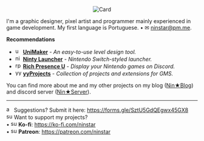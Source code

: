 <p align="center"><img alt="Card" src="https://i.imgur.com/SaTlfU1.png"></p>

I'm a graphic designer, pixel artist and programmer mainly experienced in game development.  My first language is Portuguese. • ✉ [ninstar@pm.me](mailto:ninstar@pm.me).

**Recommendations**
- <img alt="uni" src="https://cdn.discordapp.com/emojis/688924805180948483.png" width="16"> **[UniMaker](https://github.com/ninstar/UniMaker)** - *An easy-to-use level design tool.*
- <img alt="nin" src="https://cdn.discordapp.com/emojis/688924805583601729.png" width="16"> **[Ninty Launcher](https://github.com/ninstar/Ninty-Launcher)** - *Nintendo Switch-styled launcher.*
- <img alt="rpc" src="https://cdn.discordapp.com/emojis/688924803138060300.png" width="16"> **[Rich Presence U](https://github.com/ninstar/Rich-Presence-U)** - *Display your Nintendo games on Discord.*
- <img alt="yyp" src="https://cdn.discordapp.com/emojis/688924805428543615.png" width="16"> **[yyProjects](https://github.com/ninstar/yyProjects)** - *Collection of projects and extensions for GMS.*

You can find more about me and my other projects on my blog ([Nin★Blog](https://ninstars.blogspot.com/)) and discord server  ([Nin★Server](https://invite.gg/ninstar)).
___
<img alt="app" src="https://cdn.discordapp.com/emojis/688924803583049742.png" width="16"> Suggestions? Submit it here: https://forms.gle/SztU5GdQEgwx45GX8  
<img alt="sup" src="https://cdn.discordapp.com/emojis/688924804795203585.png" width="16"> Want to support my projects?  
• <img alt="sup" src="https://uploads-ssl.webflow.com/5c14e387dab576fe667689cf/5ca5bf1dff3c03fbf7cc9b3c_Kofi_logo_RGB_rounded.png" width="16"> **Ko-fi**: <https://ko-fi.com/ninstar>  
• <img alt="sup" src="https://cdn.icon-icons.com/icons2/2429/PNG/512/patreon_logo_icon_147253.png" width="16"> **Patreon**: <https://patreon.com/ninstar>
